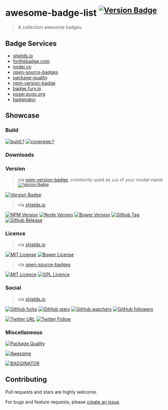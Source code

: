# awesome-badge-list <sup>[![Version Badge](http://versionbadg.es/bubkoo/awesome-badge-list.svg)](https://npmjs.org/package/awesome-badge-list)</sup>

> A collection awesome badges.

## Badge Services

- [shields.io](http://shields.io/)
- [forthebadge.com](http://forthebadge.com/)
- [nodei.co](https://nodei.co/)
- [open-source-badges](https://github.com/ellerbrock/open-source-badges)
- [package-quality](http://packagequality.com/)
- [npm-version-badge](https://github.com/teelaunch/npm-version-badge)
- [badge.fury.io](https://badge.fury.io/)
- [poser.pugx.org](https://poser.pugx.org/)
- [badginator](https://github.com/defunctzombie/badginator)

## Showcase

### Build

[![build:?](https://img.shields.io/travis/bubkoo/awesome-badge-list/master.svg?style=flat-square)](https://travis-ci.org/bubkoo/awesome-badge-list)
[![coverage:?](https://img.shields.io/coveralls/bubkoo/awesome-badge-list/master.svg?style=flat-square)](https://coveralls.io/github/bubkoo/awesome-badge-list)

### Downloads

### Version

> via [npm-version-badge](https://github.com/teelaunch/npm-version-badge), commonly used as `sub` of your model-name<sup>[![Version Badge](http://versionbadg.es/bubkoo/awesome-badge-list.svg)](https://npmjs.org/package/awesome-badge-list)</sup>
  
[![Version Badge](http://versionbadg.es/bubkoo/awesome-badge-list.svg)](https://npmjs.org/package/awesome-badge-list)

> via [shields.io](http://shields.io/)

[![NPM Version](https://img.shields.io/npm/v/awesome-badge-list.svg?style=flat-square)](https://www.npmjs.com/package/awesome-badge-list)
[![Node Version](https://img.shields.io/node/v/awesome-badge-list.svg?style=flat-square)](https://www.npmjs.com/package/awesome-badge-list)
[![Bower Version](https://img.shields.io/bower/v/awesome-badge-list.svg?style=flat-square)](https://bower.io/search/?q=awesome-badge-list)
[![Github Tag](https://img.shields.io/github/tag/bubkoo/awesome-badge-list.svg?style=flat-square)](https://github.com/bubkoo/awesome-badge-list/tags)
[![Github Release](https://img.shields.io/github/release/bubkoo/awesome-badge-list.svg?style=flat-square)](https://github.com/bubkoo/awesome-badge-list/releases)

### Licence

> via [shields.io](http://shields.io/)
  
[![MIT License](https://img.shields.io/badge/license-MIT_License-green.svg?style=flat-square)](https://github.com/bubkoo/awesome-badge-list/blob/master/LICENSE)
[![Bower License](https://img.shields.io/bower/l/awesome-badge-list.svg?style=flat-square)](https://bower.io/search/?q=awesome-badge-list)

> via [open-source-badges](https://github.com/ellerbrock/open-source-badges)
  
[![MIT Licence](https://badges.frapsoft.com/os/mit/mit.svg?v=103)](https://github.com/bubkoo/awesome-badge-list/blob/master/LICENSE)
[![GPL Licence](https://badges.frapsoft.com/os/gpl/gpl.svg?v=103)](https://opensource.org/licenses/GPL-3.0/)  

### Social

> via [shields.io](http://shields.io/)

[![GitHub forks](https://img.shields.io/github/forks/bubkoo/awesome-badge-list.svg?style=social&label=Fork&maxAge=2592000?style=flat-square)](https://github.com/bubkoo/awesome-badge-list#fork-destination-box)
[![GitHub stars](https://img.shields.io/github/stars/bubkoo/awesome-badge-list.svg?style=social&label=Star&maxAge=2592000?style=flat-square)](https://github.com/bubkoo/awesome-badge-list/stargazers)
[![GitHub watchers](https://img.shields.io/github/watchers/bubkoo/awesome-badge-list.svg?style=social&label=Watch&maxAge=2592000?style=flat-square)](https://github.com/bubkoo/awesome-badge-list/watchers)
[![GitHub followers](https://img.shields.io/github/followers/bubkoo.svg?style=social&label=Follow&maxAge=2592000?style=flat-square)](https://github.com/bubkoo?tab=followers)

[![Twitter URL](https://img.shields.io/twitter/url/http/bubkoo.svg?style=social&maxAge=2592000?style=flat-square)](https://twitter.com/bubkoo)
[![Twitter Follow](https://img.shields.io/twitter/follow/bubkoo.svg?style=social&label=Follow&maxAge=2592000?style=flat-square)](https://twitter.com/bubkoo/followers)

### Miscellaneous

[![Package Quality](http://npm.packagequality.com/shield/awesome-badge-list.svg)](http://packagequality.com/#?package=awesome-badge-list)

[![Awesome](https://camo.githubusercontent.com/13c4e50d88df7178ae1882a203ed57b641674f94/68747470733a2f2f63646e2e7261776769742e636f6d2f73696e647265736f726875732f617765736f6d652f643733303566333864323966656437386661383536353265336136336531353464643865383832392f6d656469612f62616467652e737667)](https://github.com/sindresorhus/awesome)

[![BADGINATOR](https://badginator.herokuapp.com/bubkoo/awesome-badge-list.svg)](https://github.com/bubkoo/awesome-badge-list)


## Contributing

Pull requests and stars are highly welcome.

For bugs and feature requests, please [create an issue](https://github.com/bubkoo/awesome-badge-list/issues/new).

